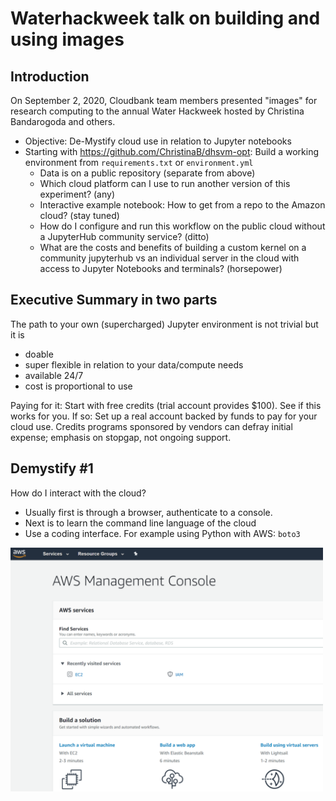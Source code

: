 # Waterhackweek talk on building and using images

## Introduction
On September 2, 2020, Cloudbank team members presented "images" for research computing to the annual Water Hackweek hosted by Christina Bandarogoda and others. 

* Objective: De-Mystify cloud use in relation to Jupyter notebooks
* Starting with https://github.com/ChristinaB/dhsvm-opt: Build a working environment from `requirements.txt` or `environment.yml`
  * Data is on a public repository (separate from above)
  * Which cloud platform can I use to run another version of this experiment? (any)
  * Interactive example notebook: How to get from a repo to the Amazon cloud? (stay tuned)
  * How do I configure and run this workflow on the public  cloud without a JupyterHub community service? (ditto)  
  * What are the costs and benefits of building a custom kernel on a community jupyterhub vs an individual server in the cloud with access to Jupyter Notebooks and terminals? (horsepower)

## Executive Summary in two parts

The path to your own (supercharged) Jupyter environment is not trivial but it is

* doable
* super flexible in relation to your data/compute needs
* available 24/7
* cost is proportional to use 


Paying for it: Start with free credits (trial account provides $100). See if this works for you. If so: Set up a real account backed by funds to pay for your cloud use. Credits programs sponsored by vendors can defray initial expense; emphasis on stopgap, not ongoing support. 


## Demystify #1

How do I interact with the cloud?
* Usually first is through a browser, authenticate to a console.
* Next is to learn the command line language of the cloud
* Use a coding interface. For example using Python with AWS: `boto3`

<img src="https://github.com/cloudbank-project/image-research-computing-tutorial/blob/master/images/whwtalk01.png" alt="drawing" width="500"/>
